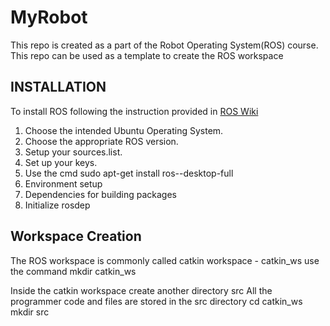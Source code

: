 # MyRobot
This repo is created as a part of the Robot Operating System(ROS) course.
This repo can be used as a template to create the ROS workspace

## INSTALLATION
To install ROS following the instruction provided in [ROS Wiki](http://wiki.ros.org/ROS/Installation)
1. Choose the intended Ubuntu Operating System.
2. Choose the appropriate ROS version.
3. Setup your sources.list.
4. Set up your keys.
5. Use the cmd sudo apt-get install ros-<ROS Version>-desktop-full
6. Environment setup
7. Dependencies for building packages
8. Initialize rosdep
  
## Workspace Creation
The ROS workspace is commonly called catkin workspace - catkin_ws
use the command 
mkdir catkin_ws

Inside the catkin workspace create another directory src
All the programmer code and files are stored in the src directory
cd catkin_ws
mkdir src


